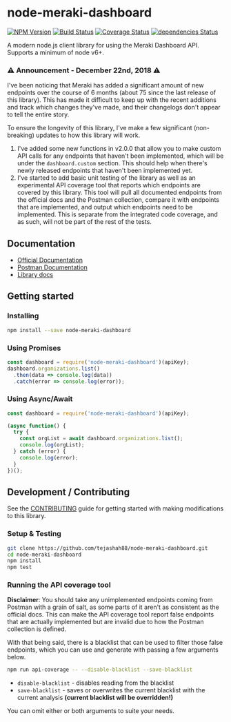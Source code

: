 # node-meraki-dashboard

[![NPM Version](https://img.shields.io/npm/v/node-meraki-dashboard.svg)](https://www.npmjs.com/package/node-meraki-dashboard)
[![Build Status](https://travis-ci.org/tejashah88/node-meraki-dashboard.svg?branch=master)](https://travis-ci.org/tejashah88/node-meraki-dashboard)
[![Coverage Status](https://coveralls.io/repos/github/tejashah88/node-meraki-dashboard/badge.svg)](https://coveralls.io/github/tejashah88/node-meraki-dashboard)
[![dependencies Status](https://david-dm.org/tejashah88/node-meraki-dashboard/status.svg)](https://david-dm.org/tejashah88/node-meraki-dashboard)

A modern node.js client library for using the Meraki Dashboard API. Supports a minimum of node v6+.

### :warning: **Announcement - December 22nd, 2018** :warning:
I've been noticing that Meraki has added a significant amount of new endpoints over the course of 6 months (about 75 since the last release of this library). This has made it difficult to keep up with the recent additions and track which changes they've made, and their changelogs don't appear to tell the entire story.

To ensure the longevity of this library, I've make a few significant (non-breaking) updates to how this library will work.

1. I've added some new functions in v2.0.0 that allow you to make custom API calls for any endpoints that haven't been implemented, which will be under the `dashboard.custom` section. This should help when there's newly released endpoints that haven't been implemented yet.
2. I've started to add basic unit testing of the library as well as an experimental API coverage tool that reports which endpoints are covered by this library. This tool will pull all documented endpoints from the official docs and the Postman collection, compare it with endpoints that are implemented, and output which endpoints need to be implemented. This is separate from the integrated code coverage, and as such, will not be part of the rest of the tests.

## Documentation

* [Official Documentation](https://api.meraki.com/api_docs)
* [Postman Documentation](https://documenter.getpostman.com/view/897512/2To9xm)
* [Library docs](DOCUMENTATION.md)

## Getting started

### Installing
```bash
npm install --save node-meraki-dashboard
```

### Using Promises
```javascript
const dashboard = require('node-meraki-dashboard')(apiKey);
dashboard.organizations.list()
  .then(data => console.log(data))
  .catch(error => console.log(error));
```

### Using Async/Await
```javascript
const dashboard = require('node-meraki-dashboard')(apiKey);

(async function() {
  try {
    const orgList = await dashboard.organizations.list();
    console.log(orgList);
  } catch (error) {
    console.log(error);
  }
})();
```

## Development / Contributing

See the [CONTRIBUTING](CONTRIBUTING.md) guide for getting started with making modifications to this library.

### Setup & Testing
```bash
git clone https://github.com/tejashah88/node-meraki-dashboard.git
cd node-meraki-dashboard
npm install
npm test
```

### Running the API coverage tool

**Disclaimer**: You should take any unimplemented endpoints coming from Postman with a grain of salt, as some parts of it aren't as consistent as the official docs. This can make the API coverage tool report false endpoints that are actually implemented but are invalid due to how the Postman collection is defined.

With that being said, there is a blacklist that can be used to filter those false endpoints, which you can use and generate with passing a few arguments below.

```bash
npm run api-coverage -- --disable-blacklist --save-blacklist
```

* `disable-blacklist` - disables reading from the blacklist
* `save-blacklist` - saves or overwrites the current blacklist with the current analysis **(current blacklist will be overridden!)**

You can omit either or both arguments to suite your needs.